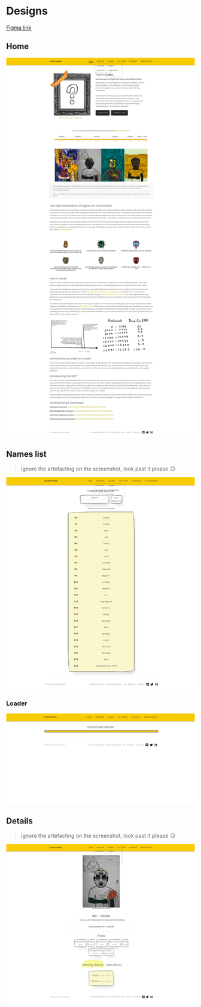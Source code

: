 # Designs 

[Figma link](https://www.figma.com/file/iMq45sZDQwb1Ox0LRY33KP/Yield---Simple-Registry-(Hashmasks)?node-id=0%3A1)

## Home

![](./assets/home.png)

## Names list

> ignore the artefacting on the screenshot, look past it please :D

![](./assets/names-list.png)

### Loader

![](./assets/loader.png)

## Details

> ignore the artefacting on the screenshot, look past it please :D

![](./assets/details.png)